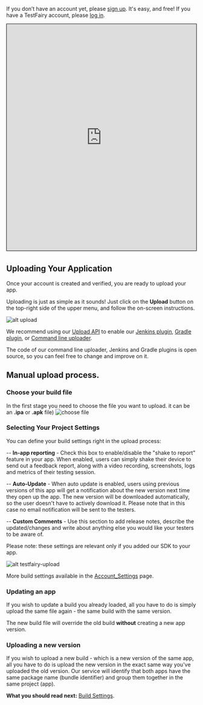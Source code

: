If you don’t have an account yet, please <a href="http://www.testfairy.com/signup" target="_blank">sign up</a>. It's easy, and free!
If you have a TestFairy account, please <a href="https://app.testfairy.com/login" target="_blank">log in</a>.


<iframe width="800" height="600" frameborder="0" allowfullscreen="true" style="box-sizing: border-box; margin-bottom:5px; max-width: 100%; border: 1px solid rgba(0,0,0,1); background-color: rgba(255,255,255,0); box-shadow: 0px 2px 4px rgba(0,0,0,0.1);" src="https://testfairy.fleeq.io/l/wdtj0svxnh-xftb9kmde0"></iframe>


## <a id="Uploading"></a> Uploading Your Application

Once your account is created and verified, you are ready to upload your app.

Uploading is just as simple as it sounds! Just click on the **Upload** button on the top-right side of the upper menu, and follow the on-screen instructions.

![ alt upload](../../img/app/upload2.png)

We recommend using our <a href="https://docs.testfairy.com/API/Upload_API.html">Upload API</a> to enable our <a href="https://wiki.jenkins-ci.org/display/JENKINS/TestFairy+Plugin">Jenkins plugin</a>, <a href="#">Gradle plugin</a>, or <a href="https://github.com/testfairy/command-line-uploader" target="_blank">Command line uploader</a>. 

The code of our command line uploader, Jenkins and Gradle plugins is open source, so you can feel free to change and improve on it.

## Manual upload process.

### Choose your build file
In the first stage you need to choose the file you want to upload. it can be an **.ipa** or **.apk** file)
![choose file](/img/getting-started/upload/upload-app-android-1.png)

### Selecting Your Project Settings

You can define your build settings right in the upload process:

-- **In-app reporting** - Check this box to enable/disable the "shake to report" feature in your app. When enabled, users can simply shake their device to send out a feedback report, along with a video recording, screenshots, logs and metrics of their testing session.

-- **Auto-Update** - When auto update is enabled, users using previous versions of this app will get a notification about the new version next time they open up the app. The new version will be downloaded automatically, so the user doesn't have to actively download it. Please note that in this case no email notification will be sent to the testers.

-- **Custom Comments** - Use this section to add release notes, describe the updated/changes and write about anything else you would like your testers to be aware of.

Please note: these settings are relevant only if you added our SDK to your app.

![ alt testfairy-upload](../../img/app/upload-settings.png)

More build settings available in the [Account_Settings](Account_Settings.html) page.

 
### <a id="Uploading"></a> Updating an app

If you wish to update a build you already loaded, all you have to do is simply upload the same file again - the same build with the same version. 

The new build file will override the old build **without** creating a new app version.

### <a id="Uploading"></a> Uploading a new version

If you wish to upload a new build - which is a new version of the same app, all you have to do is upload the new version in the exact same way you've uploaded the old version. Our service will identify that both apps have the same package name (bundle identifier) and group them together in the same project (app).


**What you should read next:** [Build Settings](https://docs.testfairy.com/Getting_Started/App_Build_Settings.html).
